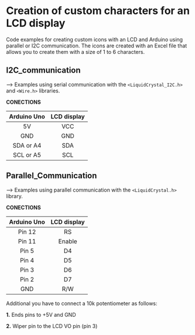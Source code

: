 # Creation of custom characters for an LCD display

Code examples for creating custom icons with an LCD and Arduino using parallel or I2C communication. The icons are created with an Excel file that allows you to create them with a size of 1 to 6 characters.

## I2C_communication

--> Examples using serial communication with the `<LiquidCrystal_I2C.h>` and `<Wire.h>` libraries. 

**CONECTIONS**

| Arduino Uno | LCD display |
|:-----------:|:-----------:|
|      5V     |     VCC     |
|     GND     |     GND     |
|  SDA or A4  |     SDA     |
|  SCL or A5  |     SCL     |

## Parallel_Communication

--> Examples using parallel communication with the `<LiquidCrystal.h>` library. 

**CONECTIONS**

| Arduino Uno | LCD display |
|:-----------:|:-----------:|
|    Pin 12   |      RS     |
|    Pin 11   |    Enable   |
|    Pin 5    |      D4     |
|    Pin 4    |      D5     |
|    Pin 3    |      D6     |
|    Pin 2    |      D7     |
|     GND     |     R/W     |

Additional you have to connect a 10k potentiometer as follows: 

**1.** Ends pins to +5V and GND

**2.** Wiper pin to the LCD VO pin (pin 3)
